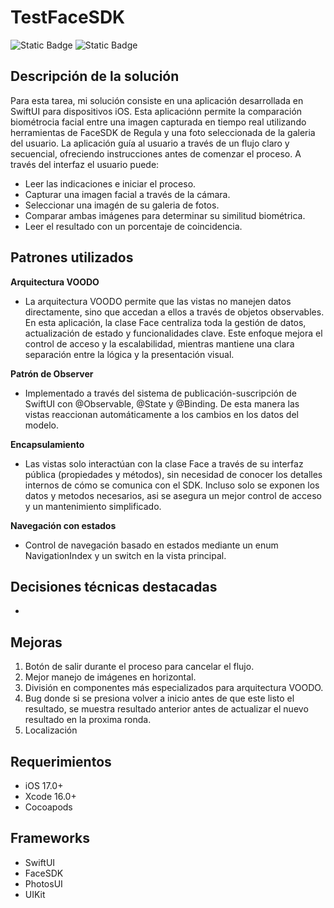 # TestFaceSDK
![Static Badge](https://img.shields.io/badge/platform-iOS%20-orange)
![Static Badge](https://img.shields.io/badge/built%20with-SwiftUI-lightblue)

## Descripción de la solución
Para esta tarea, mi solución consiste en una aplicación desarrollada en SwiftUI para dispositivos iOS. Esta aplicaciónn permite la comparación biométrocia facial entre una imagen capturada en tiempo real utilizando herramientas de FaceSDK de Regula y una foto seleccionada de la galeria del usuario. La aplicación guía al usuario a través de un flujo claro y secuencial, ofreciendo instrucciones antes de comenzar el proceso.
A través del interfaz el usuario puede:
- Leer las indicaciones e iniciar el proceso.
- Capturar una imagen facial a través de la cámara.
- Seleccionar una imagén de su galeria de fotos.
- Comparar ambas imágenes para determinar su similitud biométrica.
- Leer el resultado con un porcentaje de coincidencia.

## Patrones utilizados
**Arquitectura VOODO**
- La arquitectura VOODO permite que las vistas no manejen datos directamente, sino que accedan a ellos a través de objetos observables. En esta aplicación, la clase Face centraliza toda la gestión de datos, actualización de estado y funcionalidades clave. Este enfoque mejora el control de acceso y la escalabilidad, mientras mantiene una clara separación entre la lógica y la presentación visual.

**Patrón de Observer**
- Implementado a través del sistema de publicación-suscripción de SwiftUI con @Observable, @State y @Binding. De esta manera las vistas reaccionan automáticamente a los cambios en los datos del modelo.

**Encapsulamiento**
- Las vistas solo interactúan con la clase Face a través de su interfaz pública (propiedades y métodos), sin necesidad de conocer los detalles internos de cómo se comunica con el SDK. Incluso solo se exponen los datos y metodos necesarios, asi se asegura un mejor control de acceso y un mantenimiento simplificado.

**Navegación con estados**
- Control de navegación basado en estados mediante un enum NavigationIndex y un switch en la vista principal.

## Decisiones técnicas destacadas
- 

## Mejoras
1. Botón de salir durante el proceso para cancelar el flujo.
2. Mejor manejo de imágenes en horizontal.
3. División en componentes más especializados para arquitectura VOODO.
4. Bug donde si se presiona volver a inicio antes de que este listo el resultado, se muestra resultado anterior antes de actualizar el nuevo resultado en la proxima ronda.
6. Localización
   
## Requerimientos
- iOS 17.0+
- Xcode 16.0+
- Cocoapods

## Frameworks
- SwiftUI
- FaceSDK
- PhotosUI
- UIKit
